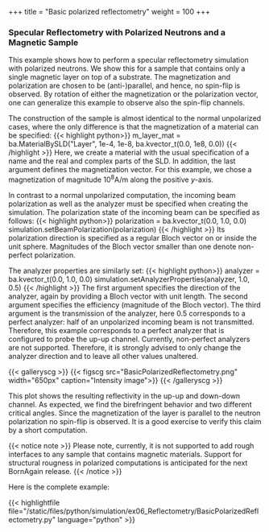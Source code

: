 +++
title = "Basic polarized reflectometry"
weight = 100
+++

### Specular Reflectometry with Polarized Neutrons and a Magnetic Sample

This example shows how to perform a specular reflectometry simulation with polarized neutrons.
We show this for a sample that contains only a single magnetic layer on top of a substrate.
The magnetization and polarization are chosen to be (anti-)parallel, and hence, no
spin-flip is observed.
By rotation of either the magnetization or the polarization vector, one can generalize this example
to observe also the spin-flip channels.

The construction of the sample is almost identical to the normal unpolarized cases, where the only difference is that the magnetization of a material can be specified:
{{< highlight python>}}
m_layer_mat = ba.MaterialBySLD("Layer", 1e-4, 1e-8,
                               ba.kvector_t(0.0, 1e8, 0.0))
{{< /highlight >}}
Here, we create a material with the usual specification of a name and the real and complex 
parts of the SLD.
In addition, the last argument defines the magnetization vector.
For this example, we chose a magnetization of magnitude $10^8 \text{A/m}$ along the positive $y$-axis.


In contrast to a normal unpolarized computation, the incoming beam polarization
as well as the analyzer must be specified when creating the simulation.
The polarization state of the incoming beam can be specified as follows:
{{< highlight python>}}
polarization = ba.kvector_t(0.0, 1.0, 0.0)
simulation.setBeamPolarization(polarization)
{{< /highlight >}}
Its polarization direction is specified as a regular Bloch vector on or inside the unit sphere.
Magnitudes of the Bloch vector smaller than one denote non-perfect polarization. 


The analyzer properties are similarly set:
{{< highlight python>}}
analyzer = ba.kvector_t(0.0, 1.0, 0.0)
simulation.setAnalyzerProperties(analyzer, 1.0, 0.5)
{{< /highlight >}}
The first argument specifies the direction of the analyzer, again by providing a 
Bloch vector with unit length. 
The second argument specifies the efficiency (magnitude of the Bloch vector). 
The third argument is the transmission of the analyzer, here $0.5$ corresponds to a perfect 
analyzer: half of an unpolarized incoming beam is not transmitted.
Therefore, this example corresponds to a perfect analyzer that is configured to probe 
the up-up channel.
Currently, non-perfect analyzers are not supported. Therefore, it is strongly advised to only 
change the analyzer direction and to leave all other values unaltered.

{{< galleryscg >}}
{{< figscg src="BasicPolarizedReflectometry.png" width="650px" caption="Intensity image">}}
{{< /galleryscg >}}

This plot shows the resulting reflectivity in the up-up and down-down channel.
As expected, we find the birefringent behavior and two different critical angles.
Since the magnetization of the layer is parallel to the neutron polarization 
no spin-flip is observed. 
It is a good exercise to verify this claim by a short computation.

{{< notice note >}}
Please note, currently, it is not supported to add rough interfaces to any sample that contains magnetic materials.
Support for structural rougness in polarized computations is anticipated for the next BornAgain release.
{{< /notice >}}

Here is the complete example:

{{< highlightfile file="/static/files/python/simulation/ex06_Reflectometry/BasicPolarizedReflectometry.py"  language="python" >}}


